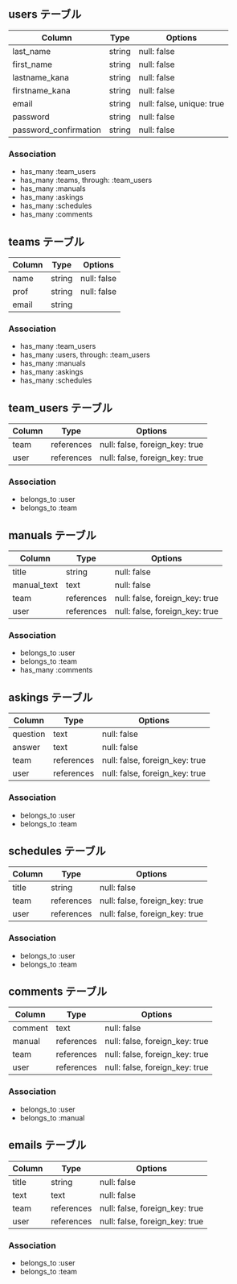 ## users テーブル

|Column                |Type   |Options                    |
|----------------------|-------|---------------------------|
|last_name             |string |null: false                |
|first_name            |string |null: false                |
|lastname_kana         |string |null: false                |
|firstname_kana        |string |null: false                |
|email                 |string |null: false, unique: true  |
|password              |string |null: false                |
|password_confirmation |string |null: false                |

### Association

- has_many :team_users
- has_many :teams, through: :team_users
- has_many :manuals
- has_many :askings
- has_many :schedules
- has_many :comments


## teams テーブル

|Column     |Type    |Options      |
|-----------|--------|-------------|
|name       |string  |null: false  |
|prof       |string  |null: false  |
|email      |string  |             |

### Association

- has_many :team_users
- has_many :users, through: :team_users
- has_many :manuals
- has_many :askings
- has_many :schedules


## team_users テーブル

|Column |Type       |Options                        |
|-------|-----------|-------------------------------|
|team   |references |null: false, foreign_key: true |
|user   |references |null: false, foreign_key: true |

### Association

- belongs_to :user
- belongs_to :team


## manuals テーブル

|Column      |Type       |Options                        |
|------------|-----------|-------------------------------|
|title       |string     |null: false                    |
|manual_text |text       |null: false                    |
|team        |references |null: false, foreign_key: true |
|user        |references |null: false, foreign_key: true |

### Association

- belongs_to :user
- belongs_to :team
- has_many :comments


## askings テーブル

|Column    |Type       |Options                        |
|----------|-----------|-------------------------------|
|question  |text       |null: false                    |
|answer    |text       |null: false                    |
|team      |references |null: false, foreign_key: true |
|user      |references |null: false, foreign_key: true |

### Association

- belongs_to :user
- belongs_to :team


## schedules テーブル

|Column    |Type       |Options                        |
|----------|-----------|-------------------------------|
|title     |string     |null: false                    |
|team      |references |null: false, foreign_key: true |
|user      |references |null: false, foreign_key: true |

### Association

- belongs_to :user
- belongs_to :team


## comments テーブル

|Column    |Type       |Options                        |
|----------|-----------|-------------------------------|
|comment   |text       |null: false                    |
|manual    |references |null: false, foreign_key: true |
|team      |references |null: false, foreign_key: true |
|user      |references |null: false, foreign_key: true |

### Association

- belongs_to :user
- belongs_to :manual


## emails テーブル

|Column      |Type       |Options                        |
|------------|-----------|-------------------------------|
|title       |string     |null: false                    |
|text        |text       |null: false                    |
|team        |references |null: false, foreign_key: true |
|user        |references |null: false, foreign_key: true |

### Association

- belongs_to :user
- belongs_to :team